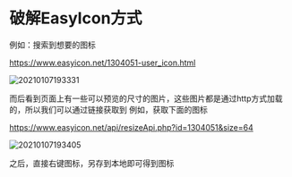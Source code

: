 
# 破解EasyIcon方式

例如：搜索到想要的图标

https://www.easyicon.net/1304051-user_icon.html

![20210107193331](https://cdn.jsdelivr.net/gh/whf605319646/image_store/assets/blog/20210107193331.png)

而后看到页面上有一些可以预览的尺寸的图片，这些图片都是通过http方式加载的，所以我们可以通过链接获取到
例如，获取下面的图标

https://www.easyicon.net/api/resizeApi.php?id=1304051&size=64

![20210107193405](https://cdn.jsdelivr.net/gh/whf605319646/image_store/assets/blog/20210107193405.png)

之后，直接右键图标，另存到本地即可得到图标